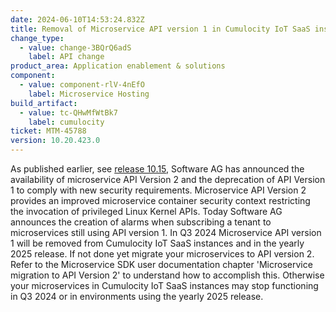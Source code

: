 ```yaml
---
date: 2024-06-10T14:53:24.832Z
title: Removal of Microservice API version 1 in Cumulocity IoT SaaS instances and next yearly release 2025
change_type:
  - value: change-3BQrQ6adS
    label: API change
product_area: Application enablement & solutions
component:
  - value: component-rlV-4nEfO
    label: Microservice Hosting
build_artifact:
  - value: tc-QHwMfWtBk7
    label: cumulocity
ticket: MTM-45788
version: 10.20.423.0    
---
```

As published earlier, see [release 10.15](https://cumulocity.com/releasenotes/release-10-15-0/announcements-10-15-0), Software AG has announced the availability of microservice API Version 2 and the deprecation of API Version 1 to comply with new security requirements. Microservice API Version 2 provides an improved microservice container security context restricting the invocation of privileged Linux Kernel APIs. Today Software AG announces the creation of alarms when subscribing a tenant to microservices still using API version 1. In Q3 2024 Microservice API version 1 will be removed from Cumulocity IoT SaaS instances and in the yearly 2025 release. If not done yet migrate your microservices to API version 2. Refer to the Microservice SDK user documentation chapter 'Microservice migration to API Version 2' to understand how to accomplish this. Otherwise your microservices in Cumulocity IoT SaaS instances may stop functioning in Q3 2024 or in environments using the yearly 2025 release.